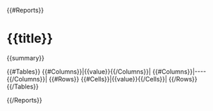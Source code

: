 ﻿{{#Reports}}
# {{title}}

{{summary}}

{{#Tables}}
{{#Columns}}|{{value}}{{/Columns}}|
{{#Columns}}|----{{/Columns}}|
{{#Rows}}
{{#Cells}}|{{value}}{{/Cells}}|
{{/Rows}}
{{/Tables}}

{{/Reports}}
